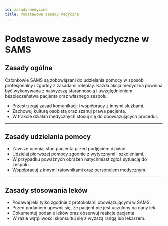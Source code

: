 ```yaml
---
id: zasady-medyczne
title: Podstawowe zasady medyczne
---
```


# Podstawowe zasady medyczne w SAMS

## Zasady ogólne

Członkowie SAMS są zobowiązani do udzielania pomocy w sposób profesjonalny i zgodny z zasadami roleplay. Każda akcja medyczna powinna być wykonywana z najwyższą starannością i uwzględnieniem bezpieczeństwa pacjenta oraz własnego zespołu.

- Przestrzegaj zasad komunikacji i współpracy z innymi służbami.
- Zachowuj kulturę osobistą oraz szanuj prawa pacjenta.
- W trakcie działań medycznych stosuj się do obowiązujących procedur.

---

## Zasady udzielania pomocy

- Zawsze oceniaj stan pacjenta przed podjęciem działań.
- Udzielaj pierwszej pomocy zgodnie z wytycznymi i szkoleniami.
- W przypadku poważnych obrażeń natychmiast zgłoś sytuację do zespołu.
- Współpracuj z innymi ratownikami oraz personelem medycznym.

---

## Zasady stosowania leków

- Podawaj leki tylko zgodnie z protokołami obowiązującymi w SAMS.
- Przed podaniem upewnij się, że pacjent nie jest uczulony na dany lek.
- Dokumentuj podanie leków oraz obserwuj reakcje pacjenta.
- W razie wątpliwości skonsultuj się z wyższą rangą lub lekarzem.
